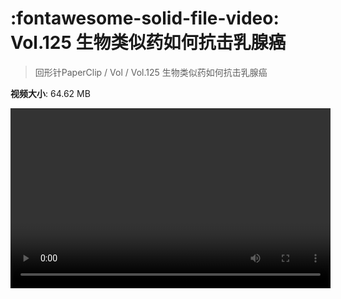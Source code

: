 # :fontawesome-solid-file-video: Vol.125 生物类似药如何抗击乳腺癌

> 回形针PaperClip / Vol / Vol.125 生物类似药如何抗击乳腺癌

**视频大小**: 64.62 MB

<video id="V-9894043f821a6c12a83532ca50f86f73" width="512" height="288" preload="none" playsinline webkit-playsinline></video>